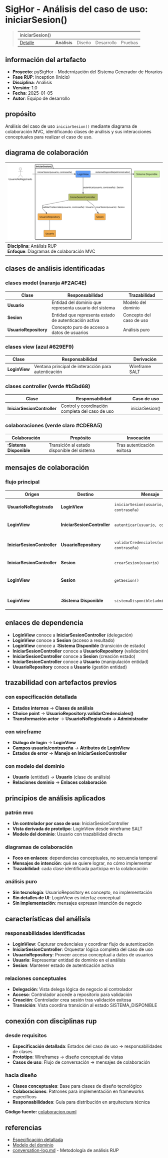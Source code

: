 # SigHor - Análisis del caso de uso: iniciarSesion()

> |iniciarSesion()|||||
> |-|-|-|-|-|
> |[Detalle](/RUP/00-casos-uso/02-detalle/iniciarSesion/README.md)|**Análisis**|Diseño|Desarrollo|Pruebas|

## información del artefacto

- **Proyecto**: pySigHor - Modernización del Sistema Generador de Horarios
- **Fase RUP**: Inception (Inicio)
- **Disciplina**: Análisis
- **Versión**: 1.0
- **Fecha**: 2025-01-05
- **Autor**: Equipo de desarrollo

## propósito

Análisis del caso de uso `iniciarSesion()` mediante diagrama de colaboración MVC, identificando clases de análisis y sus interacciones conceptuales para realizar el caso de uso.

## diagrama de colaboración

<div align=center>

|![Análisis iniciarSesion()](/images/RUP/01-analisis/casos-uso/iniciarSesion/iniciarSesion-analisis.svg)|
|-|
|**Disciplina**: Análisis RUP<br>**Enfoque**: Diagramas de colaboración MVC|

</div>

## clases de análisis identificadas

### clases model (naranja #F2AC4E)
|Clase|Responsabilidad|Trazabilidad|
|-|-|-|
|**Usuario**|Entidad del dominio que representa usuario del sistema|Modelo del dominio|
|**Sesion**|Entidad que representa estado de autenticación activa|Concepto del caso de uso|
|**UsuarioRepository**|Concepto puro de acceso a datos de usuarios|Análisis puro|

### clases view (azul #629EF9)
|Clase|Responsabilidad|Derivación|
|-|-|-|
|**LoginView**|Ventana principal de interacción para autenticación|Wireframe SALT|

### clases controller (verde #b5bd68)
|Clase|Responsabilidad|Caso de uso|
|-|-|-|
|**IniciarSesionController**|Control y coordinación completa del caso de uso|iniciarSesion()|

### colaboraciones (verde claro #CDEBA5)
|Colaboración|Propósito|Invocación|
|-|-|-|
|**:Sistema Disponible**|Transición al estado disponible del sistema|Tras autenticación exitosa|

## mensajes de colaboración

### flujo principal
|Origen|Destino|Mensaje|Intención|
|-|-|-|-|
|**UsuarioNoRegistrado**|**LoginView**|`iniciarSesion(usuario, contraseña)`|Solicitar acceso al sistema|
|**LoginView**|**IniciarSesionController**|`autenticar(usuario, contraseña)`|Delegar proceso de autenticación|
|**IniciarSesionController**|**UsuarioRepository**|`validarCredenciales(usuario, contraseña)`|Verificar credenciales contra repositorio|
|**IniciarSesionController**|**Sesion**|`crearSesion(usuario)`|Establecer sesión activa|
|**LoginView**|**Sesion**|`getSesion()`|Obtener sesión para siguiente caso|
|**LoginView**|**:Sistema Disponible**|`sistemaDisponible(administrador)`|Transición a sistema disponible|

## enlaces de dependencia
- **LoginView** conoce a **IniciarSesionController** (delegación)
- **LoginView** conoce a **Sesion** (acceso a resultado)
- **LoginView** conoce a **:Sistema Disponible** (transición de estado)
- **IniciarSesionController** conoce a **UsuarioRepository** (validación)
- **IniciarSesionController** conoce a **Sesion** (creación estado)
- **IniciarSesionController** conoce a **Usuario** (manipulación entidad)
- **UsuarioRepository** conoce a **Usuario** (gestión entidad)

## trazabilidad con artefactos previos

### con especificación detallada
- **Estados internos** → **Clases de análisis**
- **Choice point** → **UsuarioRepository.validarCredenciales()**
- **Transformación actor** → **UsuarioNoRegistrado → Administrador**

### con wireframe
- **Diálogo de login** → **LoginView**
- **Campos usuario/contraseña** → **Atributos de LoginView**
- **Estados de error** → **Manejo en IniciarSesionController**

### con modelo del dominio
- **Usuario** (entidad) → **Usuario** (clase de análisis)
- **Relaciones dominio** → **Enlaces colaboración**

## principios de análisis aplicados

### patrón mvc
- **Un controlador por caso de uso**: IniciarSesionController
- **Vista derivada de prototipo**: LoginView desde wireframe SALT
- **Modelo del dominio**: Usuario con trazabilidad directa

### diagramas de colaboración
- **Foco en enlaces**: dependencias conceptuales, no secuencia temporal
- **Mensajes de intención**: qué se quiere lograr, no cómo implementar
- **Trazabilidad**: cada clase identificada participa en la colaboración

### análisis puro
- **Sin tecnología**: UsuarioRepository es concepto, no implementación
- **Sin detalles de UI**: LoginView es interfaz conceptual
- **Sin implementación**: mensajes expresan intención de negocio

## características del análisis

### responsabilidades identificadas
- **LoginView**: Capturar credenciales y coordinar flujo de autenticación
- **IniciarSesionController**: Orquestar lógica completa del caso de uso
- **UsuarioRepository**: Proveer acceso conceptual a datos de usuarios
- **Usuario**: Representar entidad de dominio en el análisis
- **Sesion**: Mantener estado de autenticación activa

### relaciones conceptuales
- **Delegación**: Vista delega lógica de negocio al controlador
- **Acceso**: Controlador accede a repositorio para validación
- **Creación**: Controlador crea sesión tras validación exitosa
- **Transición**: Vista coordina transición al estado SISTEMA_DISPONIBLE

## conexión con disciplinas rup

### desde requisitos
- **Especificación detallada**: Estados del caso de uso → responsabilidades de clases
- **Prototipo**: Wireframes → diseño conceptual de vistas
- **Casos de uso**: Flujo de conversación → mensajes de colaboración

### hacia diseño
- **Clases conceptuales**: Base para clases de diseño tecnológico
- **Colaboraciones**: Patrones para implementación en frameworks específicos
- **Responsabilidades**: Guía para distribución en arquitectura técnica

**Código fuente:** [colaboracion.puml](colaboracion.puml)

## referencias

- [Especificación detallada](../../00-casos-uso/02-detalle/iniciarSesion/README.md)
- [Modelo del dominio](../../00-casos-uso/00-modelo-del-dominio/modelo-dominio.md)
- [conversation-log.md](../../../../conversation-log.md) - Metodología de análisis RUP
